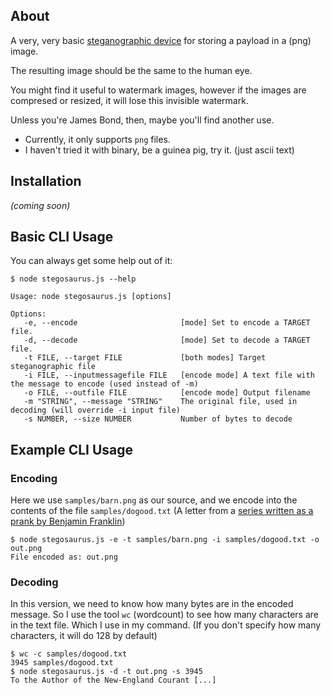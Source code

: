 ## About

A very, very basic [steganographic device](http://en.wikipedia.org/wiki/Steganography) for storing a payload in a (png) image.

The resulting image should be the same to the human eye.

You might find it useful to watermark images, however if the images are compresed or resized, it will lose this invisible watermark.

Unless you're James Bond, then, maybe you'll find another use.

* Currently, it only supports `png` files.
* I haven't tried it with binary, be a guinea pig, try it. (just ascii text)

## Installation

*(coming soon)*

## Basic CLI Usage

You can always get some help out of it:

```
$ node stegosaurus.js --help

Usage: node stegosaurus.js [options]

Options:
   -e, --encode                       [mode] Set to encode a TARGET file.
   -d, --decode                       [mode] Set to decode a TARGET file.
   -t FILE, --target FILE             [both modes] Target steganographic file
   -i FILE, --inputmessagefile FILE   [encode mode] A text file with the message to encode (used instead of -m)
   -o FILE, --outfile FILE            [encode mode] Output filename
   -m "STRING", --message "STRING"    The original file, used in decoding (will override -i input file)
   -s NUMBER, --size NUMBER           Number of bytes to decode
```

## Example CLI Usage

### Encoding

Here we use `samples/barn.png` as our source, and we encode into the contents of the file `samples/dogood.txt` (A letter from a [series written as a prank by Benjamin Franklin](http://en.wikipedia.org/wiki/Silence_Dogood))

```
$ node stegosaurus.js -e -t samples/barn.png -i samples/dogood.txt -o out.png
File encoded as: out.png
```

### Decoding

In this version, we need to know how many bytes are in the encoded message. So I use the tool `wc` (wordcount) to see how many characters are in the text file. Which I use in my command. (If you don't specify how many characters, it will do 128 by default)

```
$ wc -c samples/dogood.txt 
3945 samples/dogood.txt
$ node stegosaurus.js -d -t out.png -s 3945
To the Author of the New-England Courant [...]
```